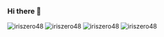### Hi there 👋

<!--
**iriszero48/iriszero48** is a ✨ _special_ ✨ repository because its `README.md` (this file) appears on your GitHub profile.

Here are some ideas to get you started:

- 🔭 I’m currently working on ...
- 🌱 I’m currently learning ...
- 👯 I’m looking to collaborate on ...
- 🤔 I’m looking for help with ...
- 💬 Ask me about ...
- 📫 How to reach me: ...
- 😄 Pronouns: ...
- ⚡ Fun fact: ...
-->

<img src="https://komarev.com/ghpvc/?username=iriszero48&label=Profile%20views&color=0e75b6&style=flat" alt="iriszero48"/>

<img src="https://github-readme-stats.vercel.app/api/top-langs?username=iriszero48&show_icons=true&locale=en&layout=compact&count_private=true" alt="iriszero48"/>

<img src="https://github-readme-stats.vercel.app/api?username=iriszero48&show_icons=true&locale=en&count_private=true" alt="iriszero48"/>

<!--[![willianrod's wakatime stats](https://github-readme-stats.vercel.app/api/wakatime?username=iriszero48)](https://github.com/anuraghazra/github-readme-stats)
-->
<img src="https://github-readme-streak-stats.herokuapp.com/?user=iriszero48&" alt="iriszero48"/>
